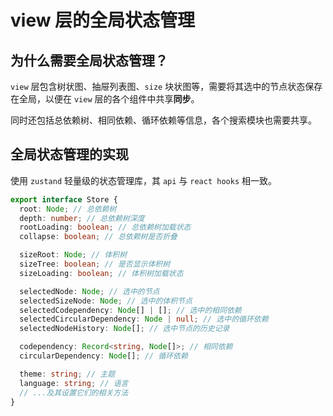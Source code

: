 # view 层的全局状态管理

## 为什么需要全局状态管理？

`view` 层包含树状图、抽屉列表图、`size` 块状图等，需要将其选中的节点状态保存在全局，以便在 `view` 层的各个组件中共享<strong>同步</strong>。

同时还包括总依赖树、相同依赖、循环依赖等信息，各个搜索模块也需要共享。

## 全局状态管理的实现

使用 `zustand` 轻量级的状态管理库，其 `api` 与 `react hooks` 相一致。

```ts
export interface Store {
  root: Node; // 总依赖树
  depth: number; // 总依赖树深度
  rootLoading: boolean; // 总依赖树加载状态
  collapse: boolean; // 总依赖树是否折叠

  sizeRoot: Node; // 体积树
  sizeTree: boolean; // 是否显示体积树
  sizeLoading: boolean; // 体积树加载状态

  selectedNode: Node; // 选中的节点
  selectedSizeNode: Node; // 选中的体积节点
  selectedCodependency: Node[] | []; // 选中的相同依赖
  selectedCircularDependency: Node | null; // 选中的循环依赖
  selectedNodeHistory: Node[]; // 选中节点的历史记录

  codependency: Record<string, Node[]>; // 相同依赖
  circularDependency: Node[]; // 循环依赖

  theme: string; // 主题
  language: string; // 语言
  // ...及其设置它们的相关方法
}
```
